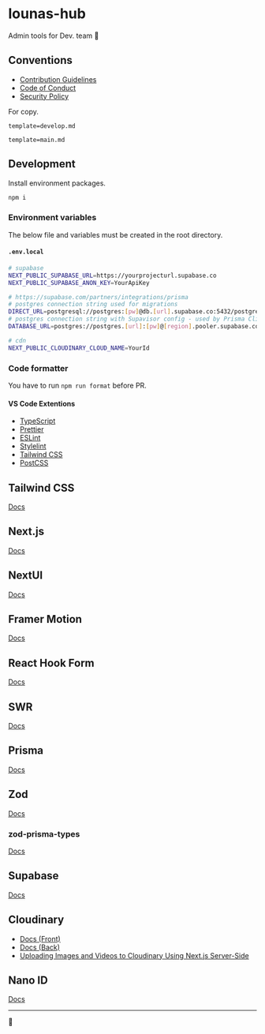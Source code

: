 # lounas-hub

Admin tools for Dev. team 🐧

## Conventions

- [Contribution Guidelines](.github/CONTRIBUTING.md)
- [Code of Conduct](.github/CODE_OF_CONDUCT.md)
- [Security Policy](.github/SECURITY.md)

For copy.

```
template=develop.md
```

```
template=main.md
```

## Development

Install environment packages.

```bash
npm i
```

### Environment variables

The below file and variables must be created in the root directory.

#### `.env.local`

```bash
# supabase
NEXT_PUBLIC_SUPABASE_URL=https://yourprojecturl.supabase.co
NEXT_PUBLIC_SUPABASE_ANON_KEY=YourApiKey

# https://supabase.com/partners/integrations/prisma
# postgres connection string used for migrations
DIRECT_URL=postgresql://postgres:[pw]@db.[url].supabase.co:5432/postgres
# postgres connection string with Supavisor config - used by Prisma Client
DATABASE_URL=postgres://postgres.[url]:[pw]@[region].pooler.supabase.com:6543/postgres?pgbouncer=true&connection_limit=1

# cdn
NEXT_PUBLIC_CLOUDINARY_CLOUD_NAME=YourId
```

### Code formatter

You have to run `npm run format` before PR.

#### VS Code Extentions

- [TypeScript](https://marketplace.visualstudio.com/items?itemName=ms-vscode.vscode-typescript-next)
- [Prettier](https://marketplace.visualstudio.com/items?itemName=esbenp.prettier-vscode)
- [ESLint](https://marketplace.visualstudio.com/items?itemName=dbaeumer.vscode-eslint)
- [Stylelint](https://marketplace.visualstudio.com/items?itemName=stylelint.vscode-stylelint)
- [Tailwind CSS](https://marketplace.visualstudio.com/items?itemName=bradlc.vscode-tailwindcss)
- [PostCSS](https://marketplace.visualstudio.com/items?itemName=csstools.postcss)

## Tailwind CSS

[Docs](https://tailwindcss.com/docs/installation)

## Next.js

[Docs](https://nextjs.org/docs)

## NextUI

[Docs](https://nextui.org/docs/frameworks/nextjs)

## Framer Motion

[Docs](https://www.framer.com/motion/)

## React Hook Form

[Docs](https://react-hook-form.com/docs)

## SWR

[Docs](https://swr.vercel.app/)

## Prisma

[Docs](https://www.prisma.io/docs)

## Zod

[Docs](https://zod.dev/)

### zod-prisma-types

[Docs](https://github.com/chrishoermann/zod-prisma-types)

## Supabase

[Docs](https://supabase.com/docs/reference/javascript/)

## Cloudinary

- [Docs (Front)](https://next.cloudinary.dev/)
- [Docs (Back)](https://cloudinary.com/documentation/node_integration)
- [Uploading Images and Videos to Cloudinary Using Next.js Server-Side](https://cloudinary.com/blog/uploading-images-videos-next-js-server-side-multer-xata)

## Nano ID

[Docs](https://github.com/ai/nanoid)

---

🐧
